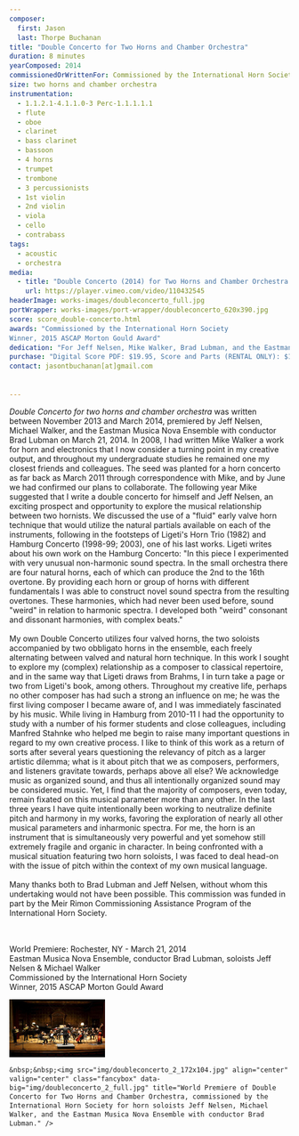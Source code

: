 ```yaml
---
composer:
  first: Jason
  last: Thorpe Buchanan
title: "Double Concerto for Two Horns and Chamber Orchestra"
duration: 8 minutes
yearComposed: 2014
commissionedOrWrittenFor: Commissioned by the International Horn Society for the Eastman Music Nova Ensemble, Jeff Nelsen, Mike Walker, and Brad Lubman
size: two horns and chamber orchestra
instrumentation:
  - 1.1.2.1-4.1.1.0-3 Perc-1.1.1.1.1
  - flute
  - oboe
  - clarinet
  - bass clarinet
  - bassoon
  - 4 horns
  - trumpet
  - trombone
  - 3 percussionists
  - 1st violin
  - 2nd violin
  - viola
  - cello
  - contrabass
tags:
  - acoustic
  - orchestra
media:
  - title: "Double Concerto (2014) for Two Horns and Chamber Orchestra by Jason Thorpe Buchanan"
    url: https://player.vimeo.com/video/110432545
headerImage: works-images/doubleconcerto_full.jpg
portWrapper: works-images/port-wrapper/doubleconcerto_620x390.jpg
score: score_double-concerto.html
awards: "Commissioned by the International Horn Society
Winner, 2015 ASCAP Morton Gould Award"
dedication: "For Jeff Nelsen, Mike Walker, Brad Lubman, and the Eastman Musica Nova Ensemble"
purchase: "Digital Score PDF: $19.95, Score and Parts (RENTAL ONLY): $149.95"
contact: jasontbuchanan[at]gmail.com


---
```


<em>Double Concerto for two horns and chamber orchestra</em> was written between November 2013 and March 2014, premiered by Jeff Nelsen, Michael Walker, and the Eastman Musica Nova Ensemble with conductor Brad Lubman on March 21, 2014. In 2008, I had written Mike Walker a work for horn and electronics that I now consider a turning point in my creative output, and throughout my undergraduate studies he remained one my closest friends and colleagues. The seed was planted for a horn concerto as far back as March 2011 through correspondence with Mike, and by June we had confirmed our plans to collaborate. The following year Mike suggested that I write a double concerto for himself and Jeff Nelsen, an exciting prospect and opportunity to explore the musical relationship between two hornists. We discussed the use of a "fluid" early valve horn technique that would utilize the natural partials available on each of the instruments, following in the footsteps of Ligeti's Horn Trio (1982) and Hamburg Concerto (1998-99; 2003), one of his last works. Ligeti writes about his own work on the Hamburg Concerto: "In this piece I experimented with very unusual non-harmonic sound spectra. In the small orchestra there are four natural horns, each of which can produce the 2nd to the 16th overtone. By providing each horn or group of horns with different fundamentals I was able to construct novel sound spectra from the resulting overtones. These harmonies, which had never been used before, sound "weird" in relation to harmonic spectra. I developed both "weird" consonant and dissonant harmonies, with complex beats." <br><br>
My own Double Concerto utilizes four valved horns, the two soloists accompanied by two obbligato horns in the ensemble, each freely alternating between valved and natural horn technique. In this work I sought to explore my (complex) relationship as a composer to classical repertoire, and in the same way that Ligeti draws from Brahms, I in turn take a page or two from Ligeti's book, among others. Throughout my creative life, perhaps no other composer has had such a strong an influence on me; he was the first living composer I became aware of, and I was immediately fascinated by his music. While living in Hamburg from 2010-11 I had the opportunity to study with a number of his former students and close colleagues, including Manfred Stahnke who helped me begin to raise many important questions in regard to my own creative process. I like to think of this work as a return of sorts after several years questioning the relevancy of pitch as a larger artistic dilemma; what is it about pitch that we as composers, performers, and listeners gravitate towards, perhaps above all else? We acknowledge music as organized sound, and thus all intentionally organized sound may be considered music. Yet, I find that the majority of composers, even today, remain fixated on this musical parameter more than any other.  In the last three years I have quite intentionally been working to neutralize definite pitch and harmony in my works, favoring the exploration of nearly all other musical parameters and inharmonic spectra. For me, the horn is an instrument that is simultaneously very powerful and yet somehow still extremely fragile and organic in character. In being confronted with a musical situation featuring two horn soloists, I was faced to deal head-on with the issue of pitch within the context of my own musical language. <br><br>
Many thanks both to Brad Lubman and Jeff Nelsen, without whom this undertaking would not have been possible. This commission was funded in part by the Meir Rimon Commissioning Assistance Program of the International Horn Society.

<br><br>
World Premiere: Rochester, NY - March 21, 2014<br>
Eastman Musica Nova Ensemble, conductor Brad Lubman, soloists Jeff Nelsen & Michael Walker<br>
Commissioned by the International Horn Society<br>
Winner, 2015 ASCAP Morton Gould Award


 <img src="img/doubleconcerto_1_172x104.jpg" align="center" valign="center" class="fancybox" data-big="img/doubleconcerto_full.jpg" title="World Premiere of Double Concerto for Two Horns and Chamber Orchestra, commissioned by the International Horn Society for horn soloists Jeff Nelsen, Michael Walker, and the Eastman Musica Nova Ensemble with conductor Brad Lubman." />


	&nbsp;&nbsp;<img src="img/doubleconcerto_2_172x104.jpg" align="center" valign="center" class="fancybox" data-big="img/doubleconcerto_2_full.jpg" title="World Premiere of Double Concerto for Two Horns and Chamber Orchestra, commissioned by the International Horn Society for horn soloists Jeff Nelsen, Michael Walker, and the Eastman Musica Nova Ensemble with conductor Brad Lubman." />

<!--



<iframe width="98%" height="20" scrolling="no" frameborder="no" src="https://w.soundcloud.com/player/?url=https%3A//api.soundcloud.com/tracks/147312494&amp;color=ff5500&amp;inverse=true&amp;auto_play=false&amp;show_user=false"></iframe>

	    -->
